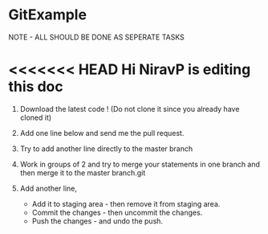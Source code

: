 # GitExample

NOTE - ALL SHOULD BE DONE AS SEPERATE TASKS

<<<<<<< HEAD
Hi 
NiravP is editing this doc
=======
1. Download the latest code ! (Do not clone it since you already have cloned it)

2. Add one line below and send me the pull request.

3. Try to add another line directly to the master branch

4. Work in groups of 2 and try to merge your statements in one branch and then merge it to the master branch.git

5. Add another line, 
    - Add it to staging area - then remove it from staging area.
    - Commit the changes - then uncommit the changes.
    - Push the changes - and undo the push.
